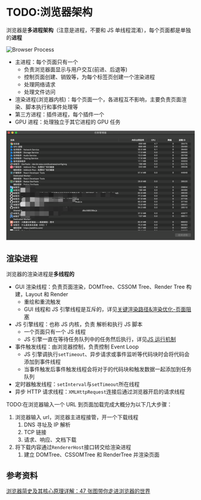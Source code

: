 # TODO:浏览器架构

浏览器是**多进程架构**（注意是进程，不要和 JS 单线程混淆），每个页面都是单独的**进程**

![Browser Process](https://p3-juejin.byteimg.com/tos-cn-i-k3u1fbpfcp/71df0dedf3484d99ba6de74403383e2f~tplv-k3u1fbpfcp-zoom-in-crop-mark:3024:0:0:0.awebp)

- 主进程：每个页面只有一个
  - 负责浏览器面显示与用户交互(前进、后退等)
  - 控制页面创建、销毁等，为每个标签页创建一个渲染进程
  - 处理网络请求
  - 处理文件访问
- 渲染进程(浏览器内核)：每个页面一个，各进程互不影响，主要负责页面渲染、脚本执行和事件处理等
- 第三方进程：插件进程，每个插件一个
- GPU 进程：处理独立于其它进程的 GPU 任务

![Browser Process Demo](../../assets/images/browser/browser-process.png)

## 渲染进程

浏览器的渲染进程是**多线程的**

- GUI 渲染线程：负责页面渲染，DOMTree、CSSOM Tree、Render Tree 构建，Layout 和 Render
  - 重绘和重流触发
  - GUI 线程和 JS 引擎线程是互斥的，详见[关键渲染路径&渲染优化-页面阻塞](./2.关键渲染路径&渲染优化.md)
- JS 引擎线程：也称 JS 内核，负责 解析和执行 JS 脚本
  - 一个页面只有一个 JS 线程
  - JS 引擎一直在等待任务队列中的任务然后执行，详见[JS 运行机制](../../02-JavaScript/02.Core/05-运行机制.md)
- 事件触发线程：由浏览器控制，负责控制 Event Loop
  - JS 引擎调执行`setTimeout`、异步请求或事件监听等代码块时会将代码会添加到事件线程
  - 当事件触发后事件触发线程会将对于的代码块和触发数据一起添加到任务队列
- 定时器触发线程：`setInterval`与`setTimeout`所在线程
- 异步 HTTP 请求线程：`XMLHttpRequest`连接后通过浏览器开启的请求线程

TODO:在浏览器输入一个 URL 到页面加载完成大概分为以下几大步骤：

1. 浏览器输入 url，浏览器主进程接管，开一个下载线程
   1. DNS 寻址及 IP 解析
   2. TCP 链接
   3. 请求、响应、文档下载
2. 将下载内容通过`RendererHost`接口转交给渲染进程
   1. 建立 DOMTree、CSSOMTree 和 RenderTree 并渲染页面

## 参考资料

[浏览器简史及其核心原理详解：47 张图带你走进浏览器的世界](https://juejin.cn/post/6983896089703235592)
